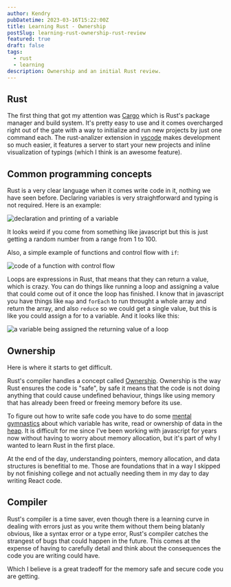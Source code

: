 ```yaml
---
author: Kendry
pubDatetime: 2023-03-16T15:22:00Z
title: Learning Rust - Ownership
postSlug: learning-rust-ownership-rust-review
featured: true
draft: false
tags:
  - rust
  - learning
description: Ownership and an initial Rust review.
---
```


## Rust

The first thing that got my attention was [Cargo](https://doc.rust-lang.org/cargo/)
which is Rust's package manager and build system. It's pretty easy to
use and it comes overcharged right out of the gate with a way
to initialize and run new projects by just one command each.
The rust-analizer extension in [vscode](https://code.visualstudio.com/)
makes development so much easier, it features a server to start your new
projects and inline visualization of typings (which I think is an awesome
feature).

## Common programming concepts

Rust is a very clear language when it comes write code in it, nothing
we have seen before. Declaring variables is very straightforward and
typing is not required. Here is an example:

![declaration and printing of a variable](@assets/images/rust/ex1-1.png)

It looks weird if you come from something like javascript but this is
just getting a random number from a range from 1 to 100.

Also, a simple example of functions and control flow with `if`:

![code of a function with control flow](@assets/images/rust/ex1-2.png)

Loops are expressions in Rust, that means that they can return
a value, which is crazy. You can do things like running a loop
and assigning a value that could come out of it once the loop
has finished. I know that in javascript you have things like `map`
and `forEach` to run throught a whole array and return the array,
and also `reduce` so we could get a single value, but this is
like you could assign a for to a variable. And it looks like this:

![a variable being assigned the returning value of a loop](@assets/images/rust/ex1-3.png)

## Ownership

Here is where it starts to get difficult.

Rust's compiler handles a concept called [Ownership](https://rust-book.cs.brown.edu/ch04-01-what-is-ownership.html).
Ownership is the way Rust ensures the code is "safe", by safe it
means that the code is not doing anything that could cause undefined
behaviour, things like using memory that has already been freed or
freeing memory before its use.

To figure out how to write safe code you have to do some [mental
gymnastics](https://tenor.com/view/michael-scott-flip-couch-parkour-the-office-gif-8710113)
about which variable has write, read or ownership of data in the
[heap](<https://en.wikipedia.org/wiki/Heap_(data_structure)>). It
is difficult for me since I've been working with javascript for years
now without having to worry about memory allocation, but it's part
of why I wanted to learn Rust in the first place.

At the end of the day, understanding pointers, memory allocation,
and data structures is benefitial to me. Those are foundations that
in a way I skipped by not finishing college and not actually needing
them in my day to day writing React code.

## Compiler

Rust's compiler is a time saver, even though there is a learning
curve in dealing with errors just as you write them without
them being blatanly obvious, like a syntax error or a type
error, Rust's compiler catches the strangest of bugs that could
happen in the future. This comes at the expense of having to
carefully detail and think about the consequences the code you are
writing could have.

Which I believe is a great tradeoff for the memory safe and secure
code you are getting.
